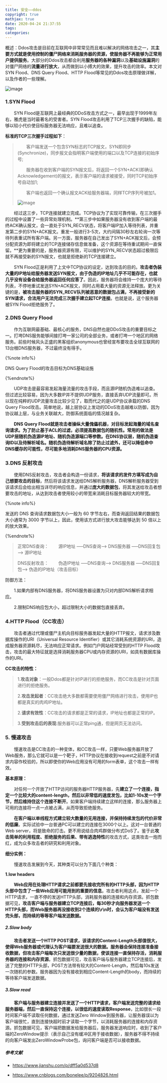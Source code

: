 ```yaml
---
title: 安全——ddos
copyright: true
mathjax: true
date: 2020-04-24 21:37:55
tags:
categories:
---
```


概述：Ddos攻击是目前在互联网中非常常见而且难以解决的网络攻击之一，其**主要方式就是使用控制的僵尸网络来消耗服务器的资源，使服务器不再能够为正常用户提供服务**。大部分的Ddos攻击都会利用**服务器的各种漏洞**以及**基础设施漏洞**的对僵尸网络的**流量进行放大**，从而做到以小搏大的效果，提升攻击的效率。本文对SYN Flood、DNS Query Flood、HTTP Flood等常见的Ddos攻击原理做详解，以及作者的一些理解。

![image](https://raw.githubusercontent.com/AnchoretY/images/master/blog/image.voe30khfd1.png)

<!--more-->

### 1.SYN Flood

&emsp;&emsp;SYN Flood是互联网上最经典的DDoS攻击方式之一，最早出现于1999年左右，雅虎是当时最著名的受害者。SYN Flood攻击利用了TCP三次握手的缺陷，能够以较小代价使目标服务器无法响应，且难以追查。

**标准的TCP三次握手过程如下**：

> &emsp;&emsp;客户端发送一个包含SYN标志的TCP报文，SYN即同步(Synchronize)，同步报文会指明客户端使用的端口以及TCP连接的初始序号;
>
> &emsp;&emsp;服务器在收到客户端的SYN报文后，将返回一个SYN+ACK(即确认Acknowledgement)的报文，表示客户端的请求被接受，同时TCP初始序号自动加1;
>
> &emsp;&emsp;客户端也返回一个确认报文ACK给服务器端，同样TCP序列号被加1。
>
> ![image](https://raw.githubusercontent.com/AnchoretY/images/master/blog/image.qeimqwdakph.png)

&emsp;&emsp;经过这三步，TCP连接就建立完成。TCP协议为了实现可靠传输，在三次握手的过程中设置了一些异常处理机制。**第三步中如果服务器没有收到客户端的最终ACK确认报文，会一直处于SYN_RECV状态，将客户端IP加入等待列表，并重发第二步的SYN+ACK报文。重发一般进行3-5次，大约间隔30秒左右轮询一次等待列表重试所有客户端。另一方面，服务器在自己发出了SYN+ACK报文后，会预分配资源为即将建立的TCP连接储存信息做准备，这个资源在等待重试期间一直保留。**更为重要的是，服务器资源有限，可以维护的SYN_RECV状态超过极限后就不再接受新的SYN报文，也就是拒绝新的TCP连接建立。

&emsp;&emsp;SYN Flood正是利用了上文中TCP协议的设定，达到攻击的目的。**攻击者伪装大量的IP地址给服务器发送SYN报文，由于伪造的IP地址几乎不可能存在，也就几乎没有设备会给服务器返回任何应答了**。因此，服务器将会维持一个庞大的等待列表，不停地重试发送SYN+ACK报文，同时占用着大量的资源无法释放。更为关键的是，**被攻击服务器的SYN_RECV队列被恶意的数据包占满，不再接受新的SYN请求，合法用户无法完成三次握手建立起TCP连接**。也就是说，这个服务器被SYN Flood拒绝服务了。



### 2.DNS Query Flood

&emsp;&emsp;作为互联网最基础、最核心的服务，DNS自然也是DDoS攻击的重要目标之一。打垮DNS服务能够间接打垮一家公司的全部业务，或者打垮一个地区的网络服务。前些时候风头正盛的黑客组织anonymous也曾经宣布要攻击全球互联网的13台根DNS服务器，不过最终没有得手。

{%note info%}

DNS Query Flood的攻击目标为DNS基础设施

{%endnote%}

&emsp;&emsp;UDP攻击是最容易发起海量流量的攻击手段，而且源IP随机伪造难以追查。但过滤比较容易，因为大多数IP并不提供UDP服务，直接丢弃UDP流量即可。所以现在纯粹的UDP流量攻击比较少见了，取而代之的是UDP协议承载的DNS Query Flood攻击。简单地说，越上层协议上发动的DDoS攻击越难以防御，因为协议越上层，与业务关联越大，防御系统面临的情况越复杂。

　　**DNS Query Flood就是攻击者操纵大量傀儡机器，对目标发起海量的域名查询请求。为了防止基于ACL的过滤，必须提高数据包的随机性。常用的做法是UDP层随机伪造源IP地址、随机伪造源端口等参数。在DNS协议层，随机伪造查询ID以及待解析域名。随机伪造待解析域名除了防止过滤外，还可以降低命中DNS缓存的可能性，尽可能多地消耗DNS服务器的CPU资源。**			
				
			

### 3.DNS 反射攻击

&emsp;&emsp;使用DNS反射攻击，攻击者会构造一份请求，**将该请求的发件方填写成为自己想要攻击的目标**，然后将该请求发送给DNS解析服务器，DNS解析服务器受到该请求后会给出相当详尽的响应信息，并通过**庞大的数据包**，将其发送给攻击者想要攻击的地址，从达到攻击者使用较小的带宽来消耗目标服务器较大的带宽。

{%note info%}

发送的 DNS 查询请求数据包大小一般为 60 字节左右，而查询返回结果的数据包大小通常为 3000 字节以上，因此，使用该方式进行放大攻击能够达到 50 倍以上的放大效果。

{%endnote%}

>正常DNS查询：
>&emsp;&emsp;源IP地址 —–DNS查询—-> DNS服务器 —–DNS回复包—-> 源IP地址
>
>DNS反射攻击：
>&emsp;&emsp;伪造IP地址 —–DNS查询—-> DNS服务器 —–DNS回复包—-> 伪造的IP地址（攻击目标）

防御方法：

&emsp;&emsp;1.如果内部有DNS服务器，将DNS服务器设置为只对内部DNS解析请求相应。

&emsp;&emsp;2.限制DNS响应包大小，超过限制大小的数据包直接丢弃。



### 4.HTTP Flood（CC攻击）

&emsp;&emsp;攻击者通过代理或僵尸主机向目标服务器发起大量的HTTP报文，请求涉及数据库操作的URI（Universal Resource Identifier）或其它消耗系统资源的URI，造成服务器资源耗尽，无法响应正常请求。例如门户网站经常受到的HTTP Flood攻击，攻击的最大特征就是选择消耗服务器CPU或内存资源的URI，如具有数据库操作的URI。

**CC攻击的特性：**

> 1.**攻击对象**：一般Ddos都是针对IP进行的拒绝服务，而CC攻击是针对页面进行的拒绝服务。
>
> 2.**攻击发起者**：CC攻击绝大多数都需要使用僵尸网络进行攻击，使用IP也都是真实的肉鸡IP地址。
>
> 2.**请求有效性**：CC攻击的请求都是正常的请求，IP地址也都是正常的IP。
>
> 3.**受到攻击后的表现**:服务器可以正常ping通，但是网页无法访问。



### 5. 慢速攻击

&emsp;&emsp;慢速攻击是CC攻击的一种变体，和CC攻击一样，只要Web服务器开放了Web服务，那么它就可以是一个靶子，HTTP协议在接收到request之前是不对请求内容作校验的，所以即使你的Web应用没有可用的form表单，这个攻击一样有效。

**基本原理：**

&emsp;&emsp;对任何一个开放了HTTP访问的服务器HTTP服务器，先**建立了一个连接，指定一个比较大的content-length，然后以非常低的速度发包，比如1-10s发一个字节，然后维持住这个连接不断开**。如果客户端持续建立这样的连接，那么服务器上可用的连接将一点一点被占满，从而导致拒绝服务。

&emsp;&emsp;**在客户端以单线程方式建立较大数量的无用连接，并保持持续发包的代价非常的低廉**。实际试验中一台普通PC可以建立的连接在3000个以上。这对一台普通的Web server，将是致命的打击。更不用说结合肉鸡群做分布式DoS了。鉴于此**攻击简单的利用程度、拒绝服务的后果、带有逃逸特性**的攻击方式，这类攻击一炮而红，成为众多攻击者的研究和利用对象。

**细分实例：**

&emsp;&emsp;慢速攻击发展到今天，其种类可以分为下面几个种类：

**1.low headers**

&emsp;&emsp;**Web应用在处理HTTP请求之前都要先接收完所有的HTTP头部，因为HTTP头部中包含了一些Web应用可能用到的重要的信息**。攻击者利用这点，发起一个HTTP请求，一直不停的发送HTTP头部，消耗服务器的连接和内存资源。抓包数据可见，**攻击客户端与服务器建立TCP连接后，每30秒才向服务器发送一个HTTP头部，而Web服务器再没接收到2个连续的\r\n时，会认为客户端没有发送完头部，而持续的等等客户端发送数据。**

##### 2.Slow body

&emsp;&emsp;**攻击者发送一个HTTP POST请求，该请求的Content-Length头部值很大，使得Web服务器或代理认为客户端要发送很大的数据。服务器会保持连接准备接收数据，但攻击客户端每次只发送很少量的数据，使该连接一直保持存活，消耗服务器的连接和内存资源**。抓包数据可见，攻击客户端与服务器建立TCP连接后，发送了完整的HTTP头部，POST方法带有较大的Content-Length，然后每10s发送一次随机的参数。服务器因为没有接收到相应Content-Length的body，而持续的等待客户端发送数据。

##### 3.Slow read

&emsp;**&emsp;客户端与服务器建立连接并发送了一个HTTP请求，客户端发送完整的请求给服务器端，然后一直保持这个连接，以很低的速度读取Response**，比如很长一段时间客户端不读取任何数据，通过发送Zero Window到服务器，让服务器误以为客户端很忙，直到连接快超时前才读取一个字节，以消耗服务器的连接和内存资源。抓包数据可见，客户端把数据发给服务器后，服务器发送响应时，收到了客户端的ZeroWindow提示（表示自己没有缓冲区用于接收数据），服务器不得不持续的向客户端发出ZeroWindowProbe包，询问客户端是否可以接收数据。



##### 参考文献

- https://www.jianshu.com/p/dff5a0d537d8

- https://www.cnblogs.com/bonelee/p/9204826.html

  